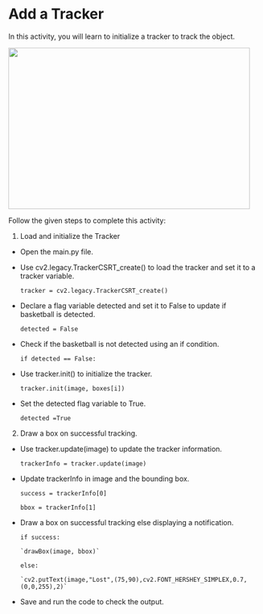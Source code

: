 Add a Tracker
================
In this activity, you will learn to initialize a tracker to track the object.

<img src= "https://s3.amazonaws.com/media-p.slid.es/uploads/1525749/images/10493816/balltracking.gif" width = "480" height = "320">

Follow the given steps to complete this activity:
1. Load and initialize the Tracker
* Open the main.py file.
* Use cv2.legacy.TrackerCSRT_create() to load the tracker and set it to a tracker variable.

    `tracker = cv2.legacy.TrackerCSRT_create()`
    
* Declare a flag variable detected and set it to False to update if basketball is detected.

    `detected = False`
    
* Check if the basketball is not detected using an if condition.

  `if detected == False:`
  
* Use tracker.init() to initialize the tracker.

  `tracker.init(image, boxes[i])`
  
* Set the detected flag variable to True.

  `detected =True`
  
2. Draw a box on successful tracking.

* Use tracker.update(image) to update the tracker information.

   `trackerInfo = tracker.update(image)`

* Update trackerInfo in image and the bounding box.

  `success = trackerInfo[0]`

  `bbox = trackerInfo[1]`


* Draw a box on successful tracking else displaying a notification.

  `if success:`
  
      `drawBox(image, bbox)`
    
  `else:`

      `cv2.putText(image,"Lost",(75,90),cv2.FONT_HERSHEY_SIMPLEX,0.7,(0,0,255),2)`


* Save and run the code to check the output.
